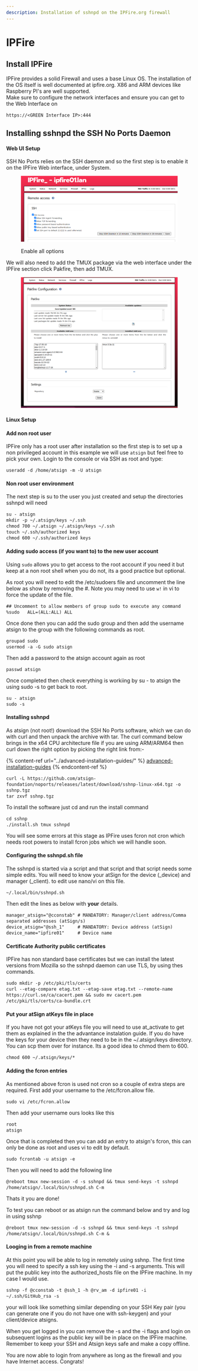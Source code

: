 ```yaml
---
description: Installation of sshnpd on the IPFire.org firewall
---
```


# IPFire



## Install IPFire

IPFire provides a solid Firewall and uses a base Linux OS. The installation of the OS itself is well documented at ipfire.org. X86 and ARM devices like Raspberry PI's are well supported.\
&#x20;Make sure to configure the network interfaces and ensure you can get to the Web Interface on&#x20;

```
https://<GREEN Interface IP>:444
```



## Installing sshnpd the SSH No Ports Daemon

#### Web UI Setup

SSH No Ports relies on the SSH daemon and so the first step is to enable it on the IPFire Web interface, under System.



<figure><img src="../../../.gitbook/assets/Screenshot from 2024-04-29 18-05-59.png" alt=""><figcaption><p>Enable all options</p></figcaption></figure>

We will also need to add the TMUX package via the web interface under the IPFire section click Pakfire, then add TMUX.

<figure><img src="../../../.gitbook/assets/Screenshot from 2024-04-29 18-09-27.png" alt=""><figcaption></figcaption></figure>

#### Linux Setup

#### Add non root user

IPFire only has a root user after installation so the first step is to set up a non privileged account in this example we will use `atsign` but feel free to pick your own. Login to the console or via SSH as root and type:

```
useradd -d /home/atsign -m -U atsign
```

#### Non root user environment

The next step is su to the user you just created and setup the directories sshnpd will need

```
su - atsign
mkdir -p ~/.atsign/keys ~/.ssh
chmod 700 ~/.atsign ~/.atsign/keys ~/.ssh
touch ~/.ssh/authorized keys
chmod 600 ~/.ssh/authorized keys
```

#### Adding sudo access (if you want to) to the new user account

Using `sudo` allows you to get access to the root account if you need it but keep at a non root shell when you do not, its a good practice but optional.

As root you will need to edit the /etc/sudoers file and uncomment the line below as show by removing the #. Note you may need to use `w!` in vi to force the update of the file.

```
## Uncomment to allow members of group sudo to execute any command
%sudo	ALL=(ALL:ALL) ALL
```

Once done then you can add the sudo group and then add the username atsign to the group with the following commands as root.

```
groupad sudo
usermod -a -G sudo atsign
```

Then add a password to the atsign account again as root

```
passwd atsign
```

Once completed then check everything is workiing by su - to atsign the using sudo -s to get back to root.

```
su - atsign
sudo -s 
```

#### Installing sshnpd&#x20;

As atsign (not root!) download the SSH No Ports software, which we can do with curl and then unpack the archive with tar. The curl command below brings in the x64 CPU architecture file if you are using ARM/ARM64 then curl down the right option by picking the right link from:-

{% content-ref url="../advanced-installation-guides/" %}
[advanced-installation-guides](../advanced-installation-guides/)
{% endcontent-ref %}

```
curl -L https://github.com/atsign-foundation/noports/releases/latest/download/sshnp-linux-x64.tgz -o sshnp.tgz
tar zxvf sshnp.tgz
```

To install the software just cd and run the install command

```
cd sshnp
./install.sh tmux sshnpd
```

You will see some errors at this stage as IPFire uses fcron not cron which needs root powers to install fcron jobs which we will handle soon.&#x20;

#### Configuring the sshnpd.sh file

The sshnpd is started via a script and that script and that script needs some simple edits. You will need to know your atSign for the device (\_device) and manager (\_client). to edit use nano/vi on this file.

```
~/.local/bin/sshnpd.sh
```

Then edit the lines as below with **your** details.

```
manager_atsign="@cconstab" # MANDATORY: Manager/client address/Comma separated addresses (atSign/s)
device_atsign="@ssh_1"     # MANDATORY: Device address (atSign)
device_name="ipfire01"     # Device name

```

#### Certificate Authority public certificates

IPFire has non standard base certificates but we can install the latest versions from Mozilla so the sshnpd daemon can use TLS, by using thes commands.

```
sudo mkdir -p /etc/pki/tls/certs
curl --etag-compare etag.txt --etag-save etag.txt --remote-name https://curl.se/ca/cacert.pem && sudo mv cacert.pem /etc/pki/tls/certs/ca-bundle.crt
```

#### Put your atSign atKeys file in place

If you have not got your atKeys file you will need to use at\_activate to get them as explained in the the advantance instalation guide. If you do have the keys for your device then they need to be in the \~/.atsign/keys directory. You can scp them over for instance. Its a good idea to chmod them to 600.

```
chmod 600 ~/.atsign/keys/*
```

#### Adding the fcron entries

As mentioned above fcron is used not cron so a couple of extra steps are required. First add your username to the /etc/fcron.allow file.

```
sudo vi /etc/fcron.allow
```

Then add your username ours looks like this

```
root
atsign
```

Once that is completed then you can add an entry to atsign's fcron, this can only be done as root and uses vi to edit by default.

```
sudo fcrontab -u atsign -e
```

Then you will need to add the following line

```
@reboot tmux new-session -d -s sshnpd && tmux send-keys -t sshnpd /home/atsign/.local/bin/sshnpd.sh C-m
```

Thats it you are done!

To test you can reboot or as atsign run the command below and try and log in using sshnp

```
@reboot tmux new-session -d -s sshnpd && tmux send-keys -t sshnpd /home/atsign/.local/bin/sshnpd.sh C-m &
```

#### Looging in from a remote machine

At this point you will be able to log in remotely using sshnp. The first time you will need to specify a ssh key using the -i and -s arguments. This will put the public key into the authorized\_hosts file on the IPFire machine.  In my case I would use.

```
sshnp -f @cconstab -t @ssh_1 -h @rv_am -d ipfire01 -i ~/.ssh/GitHub_rsa -s
```

your will look like something similar depending on your SSH Key pair (you can generate one if you do not have one with ssh-keygen) and your client/device atsigns.

When you get logged in you can remove the -s and the -i flags and login on subsequent logins as the public key will be in place on the IPFire machine. Remember to keep your SSH and  Atsign keys safe and make a copy offline.

You are now able to login from anywhere as long as the firewall and you have Internet access. Congrats!&#x20;



